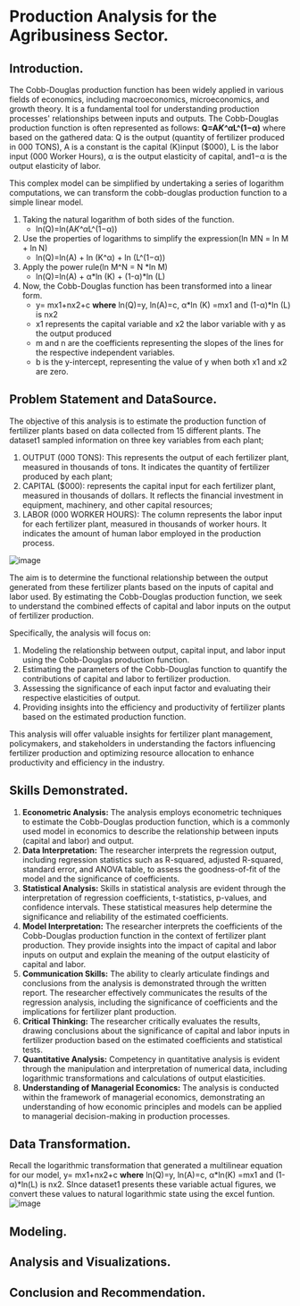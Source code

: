 # Production Analysis for the Agribusiness Sector.
## Introduction.
The Cobb-Douglas production function has been widely applied in various fields of economics, including macroeconomics, microeconomics, and growth theory. It is a fundamental tool for understanding production processes' relationships between inputs and outputs.
The Cobb-Douglas production function is often represented as follows: **Q=A*K^α*L^(1−α)** where based on the gathered data: Q is the output (quantity of fertilizer produced in 000 TONS), A is a constant is the  capital (K)input ($000), L is the labor input (000 Worker Hours), α is the output elasticity of capital, and1−α is the output elasticity of labor.

This complex model can be simplified by undertaking a series of logarithm computations, we can transform the cobb-douglas production function to a simple linear model.
  1. Taking the natural logarithm of both sides of the function.
     - ln(Q)=ln(A*K^α*L^(1−α))
  3. Use the properties of logarithms to simplify the expression(ln MN = ln M + ln N)
     - ln(Q)=ln(A) + ln (K^α) + ln (L^(1−α))
  4. Apply the power rule(ln M^N = N *ln M)
     - ln(Q)=ln(A) + α*ln (K) + (1-α)*ln (L)
  6. Now, the Cobb-Douglas function has been transformed into a linear form.
     - y= mx1+nx2+c **where** ln(Q)=y, ln(A)=c, α*ln (K) =mx1 and (1-α)*ln (L) is nx2
     - x1 represents the capital variable and x2 the labor variable with y as the output produced
     - m and n are the coefficients representing the slopes of the lines for the respective independent variables.
     - b is the y-intercept, representing the value of y when both x1 and x2 are zero.
     
## Problem Statement and DataSource.
The objective of this analysis is to estimate the production function of fertilizer plants based on data collected from 15 different plants. The dataset1 sampled information on three key variables from each plant;
  1. OUTPUT (000 TONS): This represents the output of each fertilizer plant, measured in thousands of tons. It indicates the quantity of fertilizer produced by each plant;
  2. CAPITAL ($000): represents the capital input for each fertilizer plant, measured in thousands of dollars. It reflects the financial investment in equipment, machinery, and other capital resources;
  3. LABOR (000 WORKER HOURS): The column represents the labor input for each fertilizer plant, measured in thousands of worker hours. It indicates the amount of human labor employed in the production process.
     
![image](https://github.com/OmamoMoses/Managerial_Economics_Sample1/assets/129588272/f7569efd-be3f-4535-87f2-bea2345d3018)

The aim is to determine the functional relationship between the output generated from these fertilizer plants based on the inputs of capital and labor used. By estimating the Cobb-Douglas production function, we seek to understand the combined effects of capital and labor inputs on the output of fertilizer production.

Specifically, the analysis will focus on:
  1. Modeling the relationship between output, capital input, and labor input using the Cobb-Douglas production function.
  2. Estimating the parameters of the Cobb-Douglas function to quantify the contributions of capital and labor to fertilizer production.
  3. Assessing the significance of each input factor and evaluating their respective elasticities of output.
  4. Providing insights into the efficiency and productivity of fertilizer plants based on the estimated production function.

This analysis will offer valuable insights for fertilizer plant management, policymakers, and stakeholders in understanding the factors influencing fertilizer production and optimizing resource allocation to enhance productivity and efficiency in the industry.
## Skills Demonstrated.
1. **Econometric Analysis:** The analysis employs econometric techniques to estimate the Cobb-Douglas production function, which is a commonly used model in economics to describe the relationship between inputs (capital and labor) and output.
2. **Data Interpretation:** The researcher interprets the regression output, including regression statistics such as R-squared, adjusted R-squared, standard error, and ANOVA table, to assess the goodness-of-fit of the model and the significance of coefficients.
3. **Statistical Analysis:** Skills in statistical analysis are evident through the interpretation of regression coefficients, t-statistics, p-values, and confidence intervals. These statistical measures help determine the significance and reliability of the estimated coefficients.
4. **Model Interpretation:** The researcher interprets the coefficients of the Cobb-Douglas production function in the context of fertilizer plant production. They provide insights into the impact of capital and labor inputs on output and explain the meaning of the output elasticity of capital and labor.
5. **Communication Skills:** The ability to clearly articulate findings and conclusions from the analysis is demonstrated through the written report. The researcher effectively communicates the results of the regression analysis, including the significance of coefficients and the implications for fertilizer plant production.
6. **Critical Thinking:** The researcher critically evaluates the results, drawing conclusions about the significance of capital and labor inputs in fertilizer production based on the estimated coefficients and statistical tests.
7. **Quantitative Analysis:** Competency in quantitative analysis is evident through the manipulation and interpretation of numerical data, including logarithmic transformations and calculations of output elasticities.
8. **Understanding of Managerial Economics:** The analysis is conducted within the framework of managerial economics, demonstrating an understanding of how economic principles and models can be applied to managerial decision-making in production processes.

## Data Transformation.
Recall the logarithmic transformation that generated a multilinear equation for our model, y= mx1+nx2+c **where** ln(Q)=y, ln(A)=c, α*ln(K) =mx1 and (1-α)*ln(L) is nx2. SInce dataset1 presents these variable actual figures, we convert these values to natural logarithmic state using the excel funtion. 
![image](https://github.com/OmamoMoses/Managerial_Economics_Sample1/assets/129588272/9ad558db-4a0b-404e-a36c-dceb650bcbaa)


## Modeling.
## Analysis and Visualizations.
## Conclusion and Recommendation.
